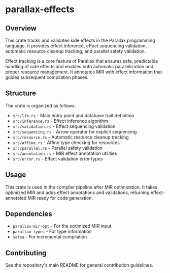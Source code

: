 # parallax-effects

## Overview

This crate tracks and validates side effects in the Parallax programming language. It provides effect inference, effect sequencing validation, automatic resource cleanup tracking, and parallel safety validation. 

Effect tracking is a core feature of Parallax that ensures safe, predictable handling of side effects and enables both automatic parallelization and proper resource management. It annotates MIR with effect information that guides subsequent compilation phases.

## Structure

The crate is organized as follows:

- `src/lib.rs` - Main entry point and database trait definition
- `src/inference.rs` - Effect inference algorithm
- `src/validation.rs` - Effect sequencing validation
- `src/sequencing.rs` - Arrow operator for explicit sequencing
- `src/resource.rs` - Automatic resource cleanup tracking
- `src/affine.rs` - Affine type checking for resources
- `src/parallel.rs` - Parallel safety validation
- `src/annotation.rs` - MIR effect annotation utilities
- `src/error.rs` - Effect validation error types

## Usage

This crate is used in the compiler pipeline after MIR optimization. It takes optimized MIR and adds effect annotations and validations, returning effect-annotated MIR ready for code generation.

## Dependencies

- `parallax-mir-opt` - For the optimized MIR input
- `parallax-types` - For type information
- `salsa` - For incremental compilation

## Contributing

See the repository's main README for general contribution guidelines. 